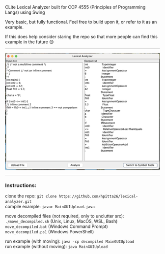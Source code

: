 CLite Lexical Analyzer built for COP 4555 (Principles of Programming Langs) using Swing

Very basic, but fully functional. Feel free to build upon it, or refer to it as an example.  

If this does help consider staring the repo so that more people can find this example in the future 😊

---

<img src="assets/LexicalAnalyzer.png" alt="Lexical Analyzer" width="600">

---

### Instructions:  

clone the repo: `git clone https://github.com/hpitta26/lexical-analyzer.git`  
compile example: `javac MainGUIUpload.java`  
  
move decompiled files (not required, only to unclutter src):  
`./move_decompiled.sh` (Unix, Linux, MacOS, WSL, Bash)   
`move_decompiled.bat` (Windows Command Prompt)  
`move_decompiled.ps1` (Windows PowerShell)   
  
run example (with moving): `java -cp decompiled MainGUIUpload`  
run example (without moving): `java MainGUIUpload`  
